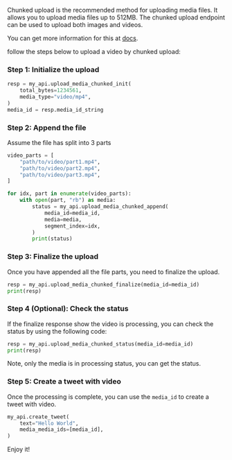 Chunked upload is the recommended method for uploading media files. It allows you to upload media files up to 512MB. The chunked upload endpoint can be used to upload both images and videos. 

You can get more information for this at [docs](https://developer.twitter.com/en/docs/twitter-api/v1/media/upload-media/api-reference/post-media-upload-init).

follow the steps below to upload a video by chunked upload:

### Step 1: Initialize the upload

```python
resp = my_api.upload_media_chunked_init(
    total_bytes=1234561,
    media_type="video/mp4",
)
media_id = resp.media_id_string
```

### Step 2: Append the file

Assume the file has split into 3 parts

```python
video_parts = [
    "path/to/video/part1.mp4",
    "path/to/video/part2.mp4",
    "path/to/video/part3.mp4",
]

for idx, part in enumerate(video_parts):
    with open(part, "rb") as media:
        status = my_api.upload_media_chunked_append(
            media_id=media_id,
            media=media,
            segment_index=idx,
        )
        print(status)
```

### Step 3: Finalize the upload

Once you have appended all the file parts, you need to finalize the upload.

```python
resp = my_api.upload_media_chunked_finalize(media_id=media_id)
print(resp)
```

### Step 4 (Optional): Check the status

If the finalize response show the video is processing, you can check the status by using the following code:

```python
resp = my_api.upload_media_chunked_status(media_id=media_id)
print(resp)
```

Note, only the media is in processing status, you can get the status.

### Step 5: Create a tweet with video

Once the processing is complete, you can use the `media_id` to create a tweet with video.

```python
my_api.create_tweet(
    text="Hello World",
    media_media_ids=[media_id],
)
```

Enjoy it!
